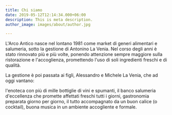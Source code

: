 ```yaml
---
title: Chi siamo
date: 2019-05-12T12:14:34.000+06:00
description: This is meta description.
author_image: images/about/author.jpg

---
```

L'Arco Antico nasce nel lontano 1981 come market di generi alimentari e salumeria, sotto la gestione di Antonino La Venia. Nel corso degli anni è stato rinnovato più e più volte, ponendo attenzione sempre maggiore sulla ristorazione e l'accoglienza, promettendo l'uso di soli ingredienti freschi e di qualità.


La gestione è poi passata ai figli,  Alessandro e Michele La Venia, che ad oggi vantano:

l'enoteca con più di mille bottiglie di vini e spumanti, il banco salumeria d'eccellenza che promette affettati freschi tutti i giorni, gastronomia preparata giorno per giorno, il tutto accompagnato da un buon calice (o cocktail), buona musica in un ambiente accogliente e formale.